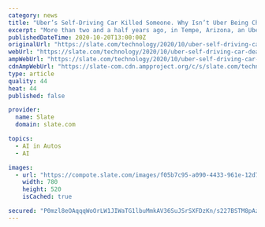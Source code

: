 ```yaml
---
category: news
title: "Uber’s Self-Driving Car Killed Someone. Why Isn’t Uber Being Charged?"
excerpt: "More than two and a half years ago, in Tempe, Arizona, an Uber “self-driving” car crashed into pedestrian Elaine Herzberg, killing her. In mid-September, the safety driver behind the wheel of that car,"
publishedDateTime: 2020-10-20T13:00:00Z
originalUrl: "https://slate.com/technology/2020/10/uber-self-driving-car-death-arizona-vs-vasquez.html"
webUrl: "https://slate.com/technology/2020/10/uber-self-driving-car-death-arizona-vs-vasquez.html"
ampWebUrl: "https://slate.com/technology/2020/10/uber-self-driving-car-death-arizona-vs-vasquez.amp"
cdnAmpWebUrl: "https://slate-com.cdn.ampproject.org/c/s/slate.com/technology/2020/10/uber-self-driving-car-death-arizona-vs-vasquez.amp"
type: article
quality: 44
heat: 44
published: false

provider:
  name: Slate
  domain: slate.com

topics:
  - AI in Autos
  - AI

images:
  - url: "https://compote.slate.com/images/f05b7c95-a090-4433-961e-12d7762f1d80.jpeg?width=780&height=520&rect=1560x1040&offset=0x0"
    width: 780
    height: 520
    isCached: true

secured: "P0mzl8eOAqqqWoOrLW1JIWaTG1lbuMmkAV36SuJSrSXFDzKn/s227BSTM8pAzaTKEI8cUavn5PnJRjJVJhGWIQTTXZObI40kMpajynYkDfkYV2tr6BkixVjzegrDyDO+RIjv7XgVCleAbcUEqg+3BQrt89jGfD2mRSd2D24bD65xoZ4+ciEdSi/gXJGWF4p1cfEIoditYHS57Bs5LMt54pbRJv8wj8+952LyWklr7qiBt6cRRgDcaJqfW+JVC8nbaVPQjYvfELp1vWD4AJVANjEm4Monzcv7LuH+537c1adCMqGLZoQq0CoIbSC2Ig1txw6uJgSxgMdm4puIUnBCUrQwvsNV09YiPY4TbVD6Rv8=;6wAx6xnxZXvG3z2mHS2mOw=="
---
```


